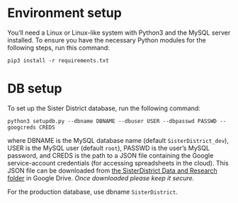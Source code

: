 # Environment setup

You’ll need a Linux or Linux-like system with Python3 and the MySQL
server installed. To ensure you have the necessary Python modules for
the following steps, run this command:

```
pip3 install -r requirements.txt
```

# DB setup

To set up the Sister District database, run the following command:

```
python3 setupdb.py --dbname DBNAME --dbuser USER --dbpasswd PASSWD --googcreds CREDS
```

where DBNAME is the MySQL database name (default `SisterDistrict_dev`), USER is the MySQL user (default `root`), PASSWD is the user’s MySQL password, and CREDS is the path to a JSON file containing the Google service-account credentials (for accessing spreadsheets in the cloud). This JSON file can be downloaded from [the SisterDistrict Data and Research folder](https://drive.google.com/open?id=0B4PfgEkSv47QSy1qLUdIdEF0VTQ) in Google Drive. *Once downloaded please keep it secure.*

For the production database, use dbname `SisterDistrict`.
